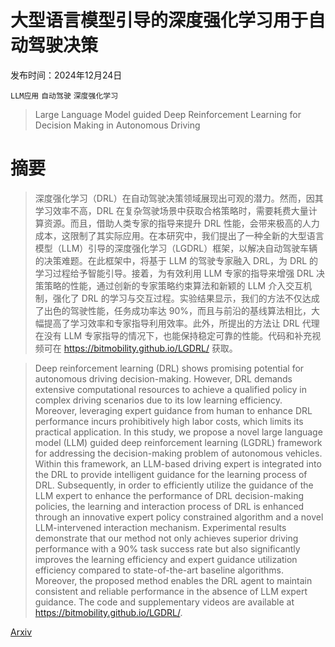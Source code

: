 # 大型语言模型引导的深度强化学习用于自动驾驶决策

发布时间：2024年12月24日

`LLM应用` `自动驾驶` `深度强化学习`

> Large Language Model guided Deep Reinforcement Learning for Decision Making in Autonomous Driving

# 摘要

> 深度强化学习（DRL）在自动驾驶决策领域展现出可观的潜力。然而，因其学习效率不高，DRL 在复杂驾驶场景中获取合格策略时，需要耗费大量计算资源。而且，借助人类专家的指导来提升 DRL 性能，会带来极高的人力成本，这限制了其实际应用。在本研究中，我们提出了一种全新的大型语言模型（LLM）引导的深度强化学习（LGDRL）框架，以解决自动驾驶车辆的决策难题。在此框架中，将基于 LLM 的驾驶专家融入 DRL，为 DRL 的学习过程给予智能引导。接着，为有效利用 LLM 专家的指导来增强 DRL 决策策略的性能，通过创新的专家策略约束算法和新颖的 LLM 介入交互机制，强化了 DRL 的学习与交互过程。实验结果显示，我们的方法不仅达成了出色的驾驶性能，任务成功率达 90%，而且与前沿的基线算法相比，大幅提高了学习效率和专家指导利用效率。此外，所提出的方法让 DRL 代理在没有 LLM 专家指导的情况下，也能保持稳定可靠的性能。代码和补充视频可在 https://bitmobility.github.io/LGDRL/ 获取。

> Deep reinforcement learning (DRL) shows promising potential for autonomous driving decision-making. However, DRL demands extensive computational resources to achieve a qualified policy in complex driving scenarios due to its low learning efficiency. Moreover, leveraging expert guidance from human to enhance DRL performance incurs prohibitively high labor costs, which limits its practical application. In this study, we propose a novel large language model (LLM) guided deep reinforcement learning (LGDRL) framework for addressing the decision-making problem of autonomous vehicles. Within this framework, an LLM-based driving expert is integrated into the DRL to provide intelligent guidance for the learning process of DRL. Subsequently, in order to efficiently utilize the guidance of the LLM expert to enhance the performance of DRL decision-making policies, the learning and interaction process of DRL is enhanced through an innovative expert policy constrained algorithm and a novel LLM-intervened interaction mechanism. Experimental results demonstrate that our method not only achieves superior driving performance with a 90\% task success rate but also significantly improves the learning efficiency and expert guidance utilization efficiency compared to state-of-the-art baseline algorithms. Moreover, the proposed method enables the DRL agent to maintain consistent and reliable performance in the absence of LLM expert guidance. The code and supplementary videos are available at https://bitmobility.github.io/LGDRL/.

[Arxiv](https://arxiv.org/abs/2412.18511)
